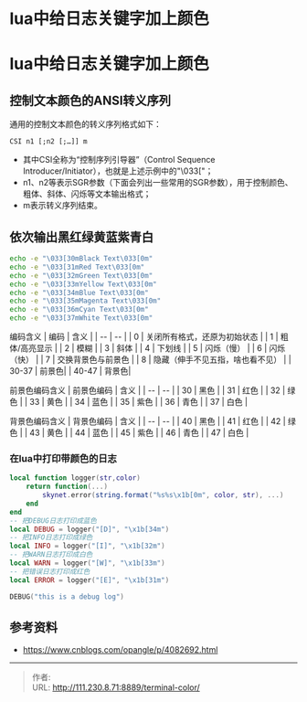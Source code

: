 # lua中给日志关键字加上颜色


<!--more-->
# lua中给日志关键字加上颜色
## 控制文本颜色的ANSI转义序列
通用的控制文本颜色的转义序列格式如下：
```
CSI n1 [;n2 [;…]] m
```
- 其中CSI全称为“控制序列引导器”（Control Sequence Introducer/Initiator），也就是上述示例中的"\033["；
- n1、n2等表示SGR参数（下面会列出一些常用的SGR参数），用于控制颜色、粗体、斜体、闪烁等文本输出格式；
- m表示转义序列结束。

## 依次输出黑红绿黄蓝紫青白
```bash
echo -e "\033[30mBlack Text\033[0m"
echo -e "\033[31mRed Text\033[0m"
echo -e "\033[32mGreen Text\033[0m"
echo -e "\033[33mYellow Text\033[0m"
echo -e "\033[34mBlue Text\033[0m"
echo -e "\033[35mMagenta Text\033[0m"
echo -e "\033[36mCyan Text\033[0m"
echo -e "\033[37mWhite Text\033[0m"
```

编码含义
| 编码 | 含义                             |
| --   | --                               |
| 0    | 关闭所有格式，还原为初始状态     |
| 1    | 粗体/高亮显示                    |
| 2    | 模糊                             |
| 3    | 斜体                             |
| 4    | 下划线                           |
| 5    | 闪烁（慢）                       |
| 6    | 闪烁（快）                       |
| 7    | 交换背景色与前景色               |
| 8    | 隐藏（伸手不见五指，啥也看不见） |
| 30-37    | 前景色|
| 40-47    | 背景色|

前景色编码含义
| 前景色编码 | 含义 |
| --         | --   |
| 30         | 黑色 |
| 31         | 红色 |
| 32         | 绿色 |
| 33         | 黄色 |
| 34         | 蓝色 |
| 35         | 紫色 |
| 36         | 青色 |
| 37         | 白色 |


背景色编码含义
| 背景色编码 | 含义 |
| --         | --   |
| 40         | 黑色 |
| 41         | 红色 |
| 42         | 绿色 |
| 43         | 黄色 |
| 44         | 蓝色 |
| 45         | 紫色 |
| 46         | 青色 |
| 47         | 白色 |

### 在lua中打印带颜色的日志
```lua
local function logger(str,color)
    return function(...)
        skynet.error(string.format("%s%s\x1b[0m", color, str), ...)
    end
end
-- 把DEBUG日志打印成蓝色
local DEBUG = logger("[D]", "\x1b[34m")
-- 把INFO日志打印成绿色
local INFO = logger("[I]", "\x1b[32m")
-- 把WARN日志打印成白色
local WARN = logger("[W]", "\x1b[33m")
-- 把错误日志打印成红色
local ERROR = logger("[E]", "\x1b[31m")

DEBUG("this is a debug log")
```
## 参考资料
- https://www.cnblogs.com/opangle/p/4082692.html


---

> 作者:   
> URL: http://111.230.8.71:8889/terminal-color/  

